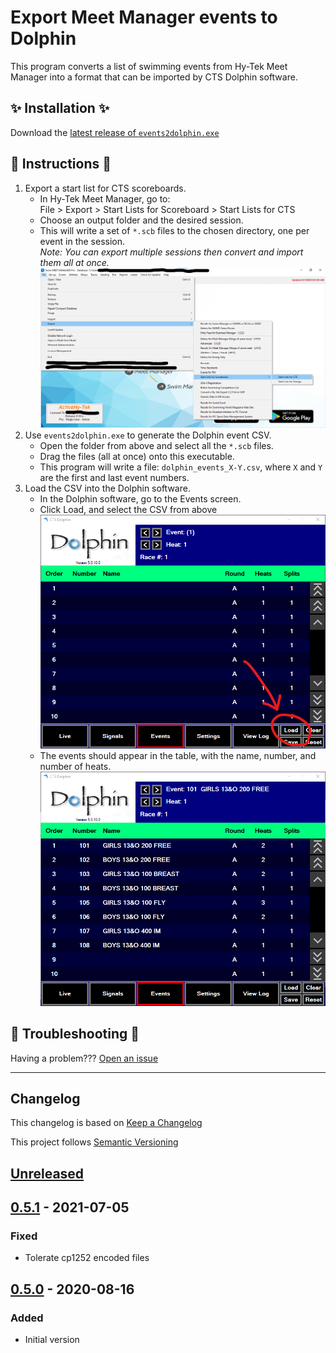 # Export Meet Manager events to Dolphin

This program converts a list of swimming events from Hy-Tek Meet Manager into
a format that can be imported by CTS Dolphin software.

## :sparkles: Installation :sparkles:

Download the [latest release of
`events2dolphin.exe`](https://github.com/JohnStrunk/events2dolphin/releases)

## :book: Instructions :book:

1) Export a start list for CTS scoreboards.
   - In Hy-Tek Meet Manager, go to:  
     File > Export > Start Lists for Scoreboard > Start Lists for CTS
   - Choose an output folder and the desired session.
   - This will write a set of `*.scb` files to the chosen directory, one per
     event in the session.  
     *Note: You can export multiple sessions then convert and import them all
     at once.*  
     ![Export scoreboard start list for CTS](doc/ExportStartList.png)
1) Use `events2dolphin.exe` to generate the Dolphin event CSV.
   - Open the folder from above and select all the `*.scb` files.
   - Drag the files (all at once) onto this executable.
   - This program will write a file: `dolphin_events_X-Y.csv`, where `X` and
     `Y` are the first and last event numbers.
1) Load the CSV into the Dolphin software.
   - In the Dolphin software, go to the Events screen.
   - Click Load, and select the CSV from above  
   ![Load the CSV into Dolphin](doc/LoadDolphin.png)
   - The events should appear in the table, with the name, number, and number
     of heats.  
   ![Final result](doc/EventsImported.png)

## :wrench: Troubleshooting :wrench:

Having a problem??? [Open an
issue](https://github.com/JohnStrunk/events2dolphin/issues/new)

------

## Changelog

This changelog is based on [Keep a
Changelog](https://keepachangelog.com/en/1.0.0/)

This project follows [Semantic Versioning](https://semver.org/)

## [Unreleased]

## [0.5.1] - 2021-07-05

### Fixed

- Tolerate cp1252 encoded files

## [0.5.0] - 2020-08-16

### Added

- Initial version

[unreleased]: https://github.com/JohnStrunk/events2dolphin/compare/v0.5.1...HEAD
[0.5.1]: https://github.com/JohnStrunk/events2dolphin/compare/v0.5.0...v0.5.1
[0.5.0]: https://github.com/JohnStrunk/events2dolphin/releases/tag/v0.5.0